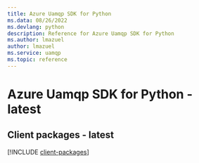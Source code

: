 ```yaml
---
title: Azure Uamqp SDK for Python
ms.data: 08/26/2022
ms.devlang: python
description: Reference for Azure Uamqp SDK for Python
ms.author: lmazuel
author: lmazuel
ms.service: uamqp
ms.topic: reference
---
```

# Azure Uamqp SDK for Python - latest

## Client packages - latest
[!INCLUDE [client-packages](uamqp-client-index.md)]